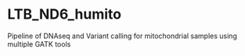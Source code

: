 # LTB_ND6_humito
Pipeline of DNAseq and Variant calling for mitochondrial samples using multiple GATK tools 
